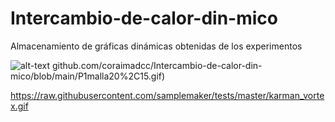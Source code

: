 # Intercambio-de-calor-din-mico
Almacenamiento de gráficas dinámicas obtenidas de los experimentos


![alt-text](https://raw.gitusercontent.com/coraimadcc/Intercambio-de-calor-din-mico/main/P1malla20%2C15.gif)
github.com/coraimadcc/Intercambio-de-calor-din-mico/blob/main/P1malla20%2C15.gif)

https://raw.githubusercontent.com/samplemaker/tests/master/karman_vortex.gif
